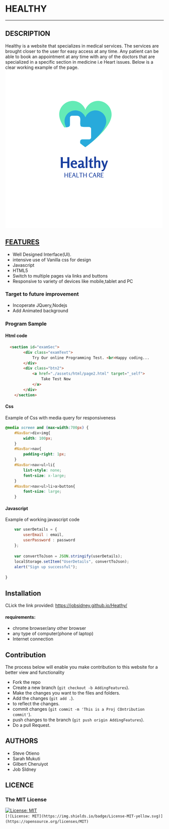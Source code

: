 # HEALTHY
***
## DESCRIPTION
Healthy is a website that specializes in medical services. The services are brought closer to the user for easy access at any time. Any patient can be able to book an appointment at any time with any of the doctors that are specialized in a specific section in medicine i.e Heart issues.
Below is a clear working example of the page.
<br>
<img src="/assets/images/Healthy.png">
## [FEATURES](https://jobsidney.github.io/Heathy/)
- Well Designed Interface(UI).
- intensive use of Vanilla css for design
- Javascript
- HTML5
- Switch to multiple pages via links and buttons
- Responsive to variety of devices like mobile,tablet and PC

### Target to future improvement
- Incoperate JQuery,Nodejs
- Add Animated background

### Program Sample
#### Html code
```Html
  <section id="examSec">
        <div class="examText">
            Try Our online Programming Test. <br>Happy coding...
        </div>
        <div class="btn2">
            <a href="./assets/html/page2.html" target="_self">
                Take Test Now
            </a>
        </div>
    </section>
```

#### Css
Example of Css with media query for responsiveness
```Css
@media screen and (max-width:700px) {
    #NavBar>div>img{
        width: 100px;
    }
    #NavBar>nav{
        padding-right: 1px;
    }
    #NavBar>nav>ul>li{
        list-style: none;
        font-size: x-large;
    }
    #NavBar>nav>ul>li>a>button{
        font-size: large;
    }
```
#### Javascript
Example of working javascript code
```Javascript
    var userDetails = {
        userEmail : email,
        userPassword : password
    };

    var convertToJson = JSON.stringify(userDetails);
    localStorage.setItem("UserDetails", convertToJson);
    alert("Sign up successful");

}

```

## Installation
CLick the link provided: https://jobsidney.github.io/Heathy/
#### requirements:
- chrome browser/any other browser
- any type of computer(phone of laptop)
- Internet connection

## Contribution
The process below will enable you make contribution to this website for a better view and functionality

- Fork the repo
- Create a new branch (`git checkout -b AddingFeatures`).
- Make the changes you want to the files and folders.
- Add the changes (`git add .`).
- to reflect the changes.
- commit changes (`git commit -m 'This is a Proj COntribution commit'`).
- push changes to the branch (`git push origin AddingFeatures`).
- Do a pull Request. 
## AUTHORS
- Steve Otieno
- Sarah Mukuti
- Gilbert Cheruiyot
- Job SIdney
## LICENCE
### The MIT License
[![License: MIT](https://img.shields.io/badge/License-MIT-yellow.svg)](https://opensource.org/licenses/MIT)  
`[![License: MIT](https://img.shields.io/badge/License-MIT-yellow.svg)](https://opensource.org/licenses/MIT)`





